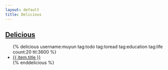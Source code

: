 ```yaml
---
layout: default
title: Delicious
---
```

## [Delicious]({{page.title}})

<ul class="archive">
        {% delicious username:muyun tag:todo tag:toread tag:education tag:life count:20 ttl:3600 %}
        <li><a href="{{ item.link }}" title="{{ item.description }}" rel="external">{{ item.title }}</a></li>
        {% enddelicious %}
</ul>

